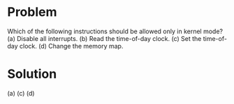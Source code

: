 # Problem
Which of the following instructions should be allowed only in kernel mode?
(a) Disable all interrupts.
(b) Read the time-of-day clock.
(c) Set the time-of-day clock. 
(d) Change the memory map.
# Solution
(a) (c) (d)


